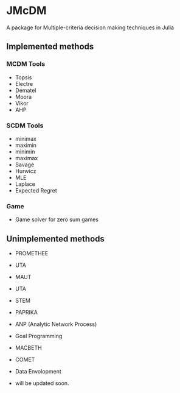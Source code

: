 # JMcDM
A package for Multiple-criteria decision making techniques in Julia


## Implemented methods

### MCDM Tools

- Topsis
- Electre
- Dematel
- Moora
- Vikor
- AHP
  
### SCDM Tools

- minimax
- maximin
- minimin
- maximax
- Savage
- Hurwicz
- MLE
- Laplace
- Expected Regret

### Game

- Game solver for zero sum games

## Unimplemented methods
- PROMETHEE
- UTA
- MAUT
- UTA
- STEM
- PAPRIKA
- ANP (Analytic Network Process)
- Goal Programming
- MACBETH
- COMET
- Data Envolopment

- will be updated soon. 

